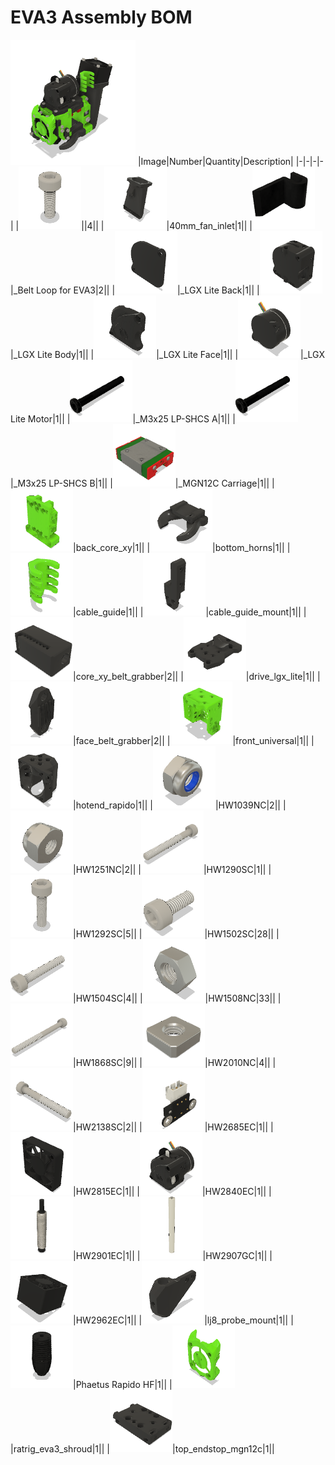 # EVA3 Assembly BOM
![](images/EVA3%20Assembly.png)
|Image|Number|Quantity|Description|
|-|-|-|-|
|![](images/.png)||4||
|![](images/40mm_fan_inlet.png)|40mm_fan_inlet|1||
|![](images/_Belt%20Loop%20for%20EVA3.png)|_Belt Loop for EVA3|2||
|![](images/_LGX%20Lite%20Back.png)|_LGX Lite Back|1||
|![](images/_LGX%20Lite%20Body.png)|_LGX Lite Body|1||
|![](images/_LGX%20Lite%20Face.png)|_LGX Lite Face|1||
|![](images/_LGX%20Lite%20Motor.png)|_LGX Lite Motor|1||
|![](images/_M3x25%20LP-SHCS%20A.png)|_M3x25 LP-SHCS A|1||
|![](images/_M3x25%20LP-SHCS%20B.png)|_M3x25 LP-SHCS B|1||
|![](images/_MGN12C%20Carriage.png)|_MGN12C Carriage|1||
|![](images/back_core_xy.png)|back_core_xy|1||
|![](images/bottom_horns.png)|bottom_horns|1||
|![](images/cable_guide.png)|cable_guide|1||
|![](images/cable_guide_mount.png)|cable_guide_mount|1||
|![](images/core_xy_belt_grabber.png)|core_xy_belt_grabber|2||
|![](images/drive_lgx_lite.png)|drive_lgx_lite|1||
|![](images/face_belt_grabber.png)|face_belt_grabber|2||
|![](images/front_universal.png)|front_universal|1||
|![](images/hotend_rapido.png)|hotend_rapido|1||
|![](images/HW1039NC.png)|HW1039NC|2||
|![](images/HW1251NC.png)|HW1251NC|2||
|![](images/HW1290SC.png)|HW1290SC|1||
|![](images/HW1292SC.png)|HW1292SC|5||
|![](images/HW1502SC.png)|HW1502SC|28||
|![](images/HW1504SC.png)|HW1504SC|4||
|![](images/HW1508NC.png)|HW1508NC|33||
|![](images/HW1868SC.png)|HW1868SC|9||
|![](images/HW2010NC.png)|HW2010NC|4||
|![](images/HW2138SC.png)|HW2138SC|2||
|![](images/HW2685EC.png)|HW2685EC|1||
|![](images/HW2815EC.png)|HW2815EC|1||
|![](images/HW2840EC.png)|HW2840EC|1||
|![](images/HW2901EC.png)|HW2901EC|1||
|![](images/HW2907GC.png)|HW2907GC|1||
|![](images/HW2962EC.png)|HW2962EC|1||
|![](images/lj8_probe_mount.png)|lj8_probe_mount|1||
|![](images/Phaetus%20Rapido%20HF.png)|Phaetus Rapido HF|1||
|![](images/ratrig_eva3_shroud.png)|ratrig_eva3_shroud|1||
|![](images/top_endstop_mgn12c.png)|top_endstop_mgn12c|1||